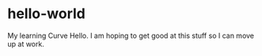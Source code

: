# hello-world
My learning Curve
Hello. I am hoping to get good at this stuff so I can move up at work.
